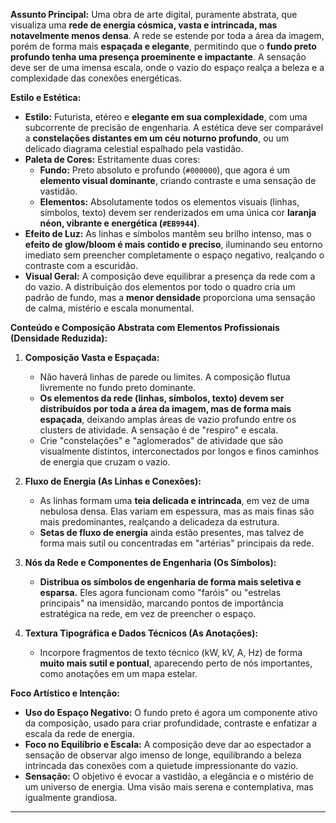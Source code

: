 **Assunto Principal:**
Uma obra de arte digital, puramente abstrata, que visualiza uma **rede de energia cósmica, vasta e intrincada, mas notavelmente menos densa**. A rede se estende por toda a área da imagem, porém de forma mais **espaçada e elegante**, permitindo que o **fundo preto profundo tenha uma presença proeminente e impactante**. A sensação deve ser de uma imensa escala, onde o vazio do espaço realça a beleza e a complexidade das conexões energéticas.

**Estilo e Estética:**
*   **Estilo:** Futurista, etéreo e **elegante em sua complexidade**, com uma subcorrente de precisão de engenharia. A estética deve ser comparável a **constelações distantes em um céu noturno profundo**, ou um delicado diagrama celestial espalhado pela vastidão.
*   **Paleta de Cores:** Estritamente duas cores:
    *   **Fundo:** Preto absoluto e profundo (`#000000`), que agora é um **elemento visual dominante**, criando contraste e uma sensação de vastidão.
    *   **Elementos:** Absolutamente todos os elementos visuais (linhas, símbolos, texto) devem ser renderizados em uma única cor **laranja néon, vibrante e energética (`#EB9944`)**.
*   **Efeito de Luz:** As linhas e símbolos mantêm seu brilho intenso, mas o **efeito de glow/bloom é mais contido e preciso**, iluminando seu entorno imediato sem preencher completamente o espaço negativo, realçando o contraste com a escuridão.
*   **Visual Geral:** A composição deve equilibrar a presença da rede com a do vazio. A distribuição dos elementos por todo o quadro cria um padrão de fundo, mas a **menor densidade** proporciona uma sensação de calma, mistério e escala monumental.

**Conteúdo e Composição Abstrata com Elementos Profissionais (Densidade Reduzida):**

1.  **Composição Vasta e Espaçada:**
    *   Não haverá linhas de parede ou limites. A composição flutua livremente no fundo preto dominante.
    *   **Os elementos da rede (linhas, símbolos, texto) devem ser distribuídos por toda a área da imagem, mas de forma mais espaçada**, deixando amplas áreas de vazio profundo entre os clusters de atividade. A sensação é de "respiro" e escala.
    *   Crie "constelações" e "aglomerados" de atividade que são visualmente distintos, interconectados por longos e finos caminhos de energia que cruzam o vazio.

2.  **Fluxo de Energia (As Linhas e Conexões):**
    *   As linhas formam uma **teia delicada e intrincada**, em vez de uma nebulosa densa. Elas variam em espessura, mas as mais finas são mais predominantes, realçando a delicadeza da estrutura.
    *   **Setas de fluxo de energia** ainda estão presentes, mas talvez de forma mais sutil ou concentradas em "artérias" principais da rede.

3.  **Nós da Rede e Componentes de Engenharia (Os Símbolos):**
    *   **Distribua os símbolos de engenharia de forma mais seletiva e esparsa.** Eles agora funcionam como "faróis" ou "estrelas principais" na imensidão, marcando pontos de importância estratégica na rede, em vez de preencher o espaço.

4.  **Textura Tipográfica e Dados Técnicos (As Anotações):**
    *   Incorpore fragmentos de texto técnico (kW, kV, A, Hz) de forma **muito mais sutil e pontual**, aparecendo perto de nós importantes, como anotações em um mapa estelar.

**Foco Artístico e Intenção:**
*   **Uso do Espaço Negativo:** O fundo preto é agora um componente ativo da composição, usado para criar profundidade, contraste e enfatizar a escala da rede de energia.
*   **Foco no Equilíbrio e Escala:** A composição deve dar ao espectador a sensação de observar algo imenso de longe, equilibrando a beleza intrincada das conexões com a quietude impressionante do vazio.
*   **Sensação:** O objetivo é evocar a vastidão, a elegância e o mistério de um universo de energia. Uma visão mais serena e contemplativa, mas igualmente grandiosa.

---
